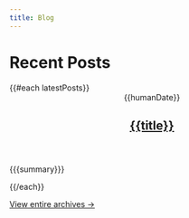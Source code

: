 ```yaml
---
title: Blog
---
```


Recent Posts
===

<div>
  {{#each latestPosts}}
    <article>
      <header>
        <time datetime="{{date}}">{{humanDate}}</time>
        <h2><a href="{{permalink}}" rel="bookmark">{{title}}</a></h2>
      </header>
      <p>{{{summary}}}</p>
    </article>
  {{/each}}
</div>

[View entire archives →](/blog/archives)
